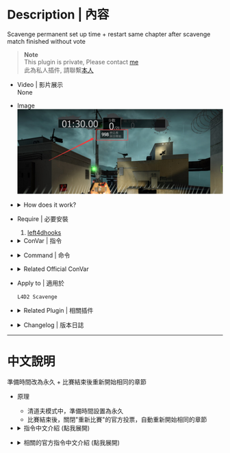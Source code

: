 # Description | 內容
Scavenge permanent set up time + restart same chapter after scavenge match finished without vote

> __Note__ <br/>
This plugin is private, Please contact [me](https://github.com/fbef0102/Game-Private_Plugin#私人插件列表-private-plugins-list)<br/>
此為私人插件, 請聯繫[本人](https://github.com/fbef0102/Game-Private_Plugin#私人插件列表-private-plugins-list)

* Video | 影片展示
<br/>None

* Image
	<br/>![l4d2_scavenge_infinite_1](image/l4d2_scavenge_infinite_1.jpg)

* <details><summary>How does it work?</summary>

	* In scavenge mode, permanent set up time before round starts
	* After scavenge match finished
		* Disable Official "REMATCH" vote
		* Restart same chapter automatically
</details>

* Require | 必要安裝
	1. [left4dhooks](https://forums.alliedmods.net/showthread.php?t=321696)

* <details><summary>ConVar | 指令</summary>

	* cfg/sourcemod/l4d2_scavenge_infinite.cfg
		```php
		// 0=Plugin off, 1=Plugin on.
		l4d2_scavenge_infinite_enable "1"

		// After scavenge match ends, delay before force of restart same chapter. (0=Don't restart) 
		// Also disable "REMATCH" vote (0=Enable vote)
		l4d2_scavenge_infinite_finish_delay "15.0"
		```
</details>

* <details><summary>Command | 命令</summary>

	None
</details>

* <details><summary>Related Official ConVar</summary>

	* write down the following cvars in cfg/server.cfg
		```php
		// Setup time before the round starts in scavenge (default: 45s)
		sm_cvar scavenge_round_setup_time 999999
		```
</details>

* Apply to | 適用於
	```
	L4D2 Scavenge
	```

* <details><summary>Related Plugin | 相關插件</summary>

	1. [l4d2_fix_changelevel](https://github.com/Target5150/MoYu_Server_Stupid_Plugins/tree/master/The%20Last%20Stand/l4d2_fix_changelevel): Fix issues due to forced changelevel. i.e. No gascans in scavenge
		* 解決直接用ForceChangeLevel指令換圖會遇到的問題，導演系統不知道換圖了
</details>

* <details><summary>Changelog | 版本日誌</summary>

	* v1.0 (2024-6-18)
		* Initial Release
</details>

- - - -
# 中文說明
準備時間改為永久 + 比賽結束後重新開始相同的章節

* 原理
	* 清道夫模式中，準備時間設置為永久
	* 比賽結束後，關閉"重新比賽"的官方投票，自動重新開始相同的章節

* <details><summary>指令中文介紹 (點我展開)</summary>

	* cfg/sourcemod/l4d2_scavenge_infinite.cfg
		```php
		// 0=關閉插件, 1=啟動插件
		l4d2_scavenge_infinite_enable "1"

		// 比賽結束，15秒後重新開始遊戲. (0=不重新開始) 
		// 關閉"重新比賽"的官方投票 (0=不關閉)
		l4d2_scavenge_infinite_finish_delay "15.0"
		```
</details>

* <details><summary>相關的官方指令中文介紹 (點我展開)</summary>

	* 以下指令寫入文件 cfg/server.cfg，可自行調整
		```php
		// 清道夫模式中，回合開始之前的準備時間 (預設: 45秒)
		sm_cvar scavenge_round_setup_time 999999
		```
</details>